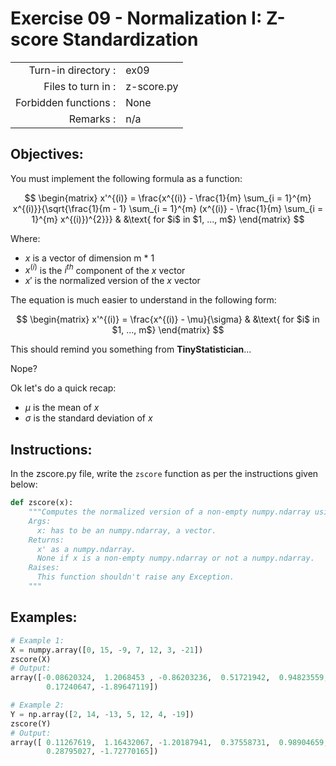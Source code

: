 # Exercise 09 - Normalization I: Z-score Standardization

|                         |                    |
| -----------------------:| ------------------ |
|   Turn-in directory :   |  ex09              |
|   Files to turn in :    |  z-score.py        |
|   Forbidden functions : |  None              |
|   Remarks :             |  n/a               |

## Objectives:
You must implement the following formula as a function:  

$$
\begin{matrix}
 x'^{(i)} = \frac{x^{(i)} - \frac{1}{m} \sum_{i = 1}^{m} x^{(i)}}{\sqrt{\frac{1}{m - 1} \sum_{i = 1}^{m} (x^{(i)} - \frac{1}{m} \sum_{i = 1}^{m} x^{(i)})^{2}}} & &\text{ for $i$ in $1, ..., m$} 
\end{matrix}
$$

Where:  
- $x$ is a vector of dimension m * 1
- $x^{(i)}$ is the $i^{th}$ component of the $x$ vector
- $x'$ is the normalized version of the $x$ vector

The equation is much easier to understand in the following form:

$$
\begin{matrix}
x'^{(i)} = \frac{x^{(i)} - \mu}{\sigma} & &\text{ for $i$ in $1, ..., m$}
\end{matrix}
$$

This should remind you something from **TinyStatistician**...

Nope?  

Ok let's do a quick recap: 
- $\mu$ is the mean of $x$
- $\sigma$ is the standard deviation of $x$


## Instructions:
In the zscore.py file, write the `zscore` function as per the instructions given below:
```python
def zscore(x):
    """Computes the normalized version of a non-empty numpy.ndarray using the z-score standardization.
    Args:
      x: has to be an numpy.ndarray, a vector.
    Returns:
      x' as a numpy.ndarray. 
      None if x is a non-empty numpy.ndarray or not a numpy.ndarray.
    Raises:
      This function shouldn't raise any Exception.
    """
```

## Examples:
```python
# Example 1:
X = numpy.array([0, 15, -9, 7, 12, 3, -21])
zscore(X)
# Output:
array([-0.08620324,  1.2068453 , -0.86203236,  0.51721942,  0.94823559,
        0.17240647, -1.89647119])

# Example 2:
Y = np.array([2, 14, -13, 5, 12, 4, -19])
zscore(Y)
# Output:
array([ 0.11267619,  1.16432067, -1.20187941,  0.37558731,  0.98904659,
        0.28795027, -1.72770165])
```
